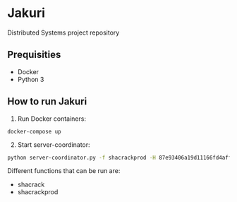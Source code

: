 # Jakuri
Distributed Systems project repository

## Prequisities

 * Docker
 * Python 3

## How to run Jakuri

1. Run Docker containers:
```
docker-compose up
```

2. Start server-coordinator:
```bash
python server-coordinator.py -f shacrackprod -H 87e93406a19d11166fd4aff9addf299aad2221cbd45febc596a527b65269b78f -l 5 -c abcdefghijklmnopqrstuvwxyz
```
Different functions that can be run are:
* shacrack
* shacrackprod
